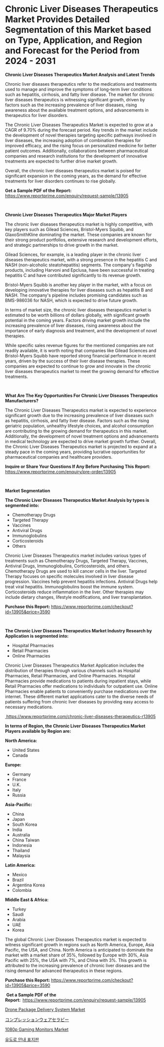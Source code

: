<p><h1>Chronic Liver Diseases Therapeutics Market Provides Detailed Segmentation of this Market based on Type, Application, and Region and Forecast for the Period from 2024 - 2031</h1></p><p><strong>Chronic Liver Diseases Therapeutics Market Analysis and Latest Trends</strong></p>
<p><p>Chronic liver diseases therapeutics refer to the medications and treatments used to manage and improve the symptoms of long-term liver conditions such as hepatitis, cirrhosis, and fatty liver disease. The market for chronic liver diseases therapeutics is witnessing significant growth, driven by factors such as the increasing prevalence of liver diseases, rising awareness about the available treatment options, and advancements in therapeutics for liver disorders.</p><p>The Chronic Liver Diseases Therapeutics Market is expected to grow at a CAGR of 9.70% during the forecast period. Key trends in the market include the development of novel therapies targeting specific pathways involved in liver diseases, the increasing adoption of combination therapies for improved efficacy, and the rising focus on personalized medicine for better patient outcomes. Additionally, collaborations between pharmaceutical companies and research institutions for the development of innovative treatments are expected to further drive market growth.</p><p>Overall, the chronic liver diseases therapeutics market is poised for significant expansion in the coming years, as the demand for effective treatments for liver disorders continues to rise globally.</p></p>
<p><strong>Get a Sample PDF of the Report:&nbsp;</strong> <a href="https://www.reportprime.com/enquiry/request-sample/13905">https://www.reportprime.com/enquiry/request-sample/13905</a></p>
<p>&nbsp;</p>
<p><strong>Chronic Liver Diseases Therapeutics Major Market Players</strong></p>
<p><p>The chronic liver diseases therapeutics market is highly competitive, with key players such as Gilead Sciences, Bristol-Myers Squibb, and GlaxoSmithKline dominating the market. These companies are known for their strong product portfolios, extensive research and development efforts, and strategic partnerships to drive growth in the market.</p><p>Gilead Sciences, for example, is a leading player in the chronic liver diseases therapeutics market, with a strong presence in the hepatitis C and NASH (non-alcoholic steatohepatitis) segments. The company's flagship products, including Harvoni and Epclusa, have been successful in treating hepatitis C and have contributed significantly to its revenue growth.</p><p>Bristol-Myers Squibb is another key player in the market, with a focus on developing innovative therapies for liver diseases such as hepatitis B and NASH. The company's pipeline includes promising candidates such as BMS-986036 for NASH, which is expected to drive future growth.</p><p>In terms of market size, the chronic liver diseases therapeutics market is estimated to be worth billions of dollars globally, with significant growth potential in the coming years. Factors driving market growth include the increasing prevalence of liver diseases, rising awareness about the importance of early diagnosis and treatment, and the development of novel therapies.</p><p>While specific sales revenue figures for the mentioned companies are not readily available, it is worth noting that companies like Gilead Sciences and Bristol-Myers Squibb have reported strong financial performance in recent years, driven by the success of their liver disease therapies. These companies are expected to continue to grow and innovate in the chronic liver diseases therapeutics market to meet the growing demand for effective treatments.</p></p>
<p>&nbsp;</p>
<p><strong>What Are The Key Opportunities For Chronic Liver Diseases Therapeutics Manufacturers?</strong></p>
<p><p>The Chronic Liver Diseases Therapeutics market is expected to experience significant growth due to the increasing prevalence of liver diseases such as hepatitis, cirrhosis, and fatty liver disease. Factors such as the rising geriatric population, unhealthy lifestyle choices, and alcohol consumption are contributing to the growing demand for therapeutics in this market. Additionally, the development of novel treatment options and advancements in medical technology are expected to drive market growth further. Overall, the Chronic Liver Diseases Therapeutics market is projected to expand at a steady pace in the coming years, providing lucrative opportunities for pharmaceutical companies and healthcare providers.</p></p>
<p><strong>Inquire or Share Your Questions If Any Before Purchasing This Report:</strong> <a href="https://www.reportprime.com/enquiry/pre-order/13905">https://www.reportprime.com/enquiry/pre-order/13905</a></p>
<p>&nbsp;</p>
<p><strong>Market Segmentation</strong></p>
<p><strong>The Chronic Liver Diseases Therapeutics Market Analysis by types is segmented into:</strong></p>
<p><ul><li>Chemotherapy Drugs</li><li>Targeted Therapy</li><li>Vaccines</li><li>Antiviral Drugs</li><li>Immunoglobulins</li><li>Corticosteroids</li><li>Others</li></ul></p>
<p><p>Chronic Liver Diseases Therapeutics market includes various types of treatments such as Chemotherapy Drugs, Targeted Therapy, Vaccines, Antiviral Drugs, Immunoglobulins, Corticosteroids, and others. Chemotherapy Drugs are used to kill cancer cells in the liver. Targeted Therapy focuses on specific molecules involved in liver disease progression. Vaccines help prevent hepatitis infections. Antiviral Drugs help treat viral hepatitis. Immunoglobulins boost the immune system. Corticosteroids reduce inflammation in the liver. Other therapies may include dietary changes, lifestyle modifications, and liver transplantation.</p></p>
<p><strong>Purchase this Report:&nbsp;</strong><a href="https://www.reportprime.com/checkout?id=13905&price=3590">https://www.reportprime.com/checkout?id=13905&price=3590</a></p>
<p>&nbsp;</p>
<p><strong>The Chronic Liver Diseases Therapeutics Market Industry Research by Application is segmented into:</strong></p>
<p><ul><li>Hospital Pharmacies</li><li>Retail Pharmacies</li><li>Online Pharmacies</li></ul></p>
<p><p>Chronic Liver Diseases Therapeutics Market Application includes the distribution of therapies through various channels such as Hospital Pharmacies, Retail Pharmacies, and Online Pharmacies. Hospital Pharmacies provide medications to patients during inpatient stays, while Retail Pharmacies offer medications to individuals for outpatient use. Online Pharmacies enable patients to conveniently purchase medications over the internet. These different market applications cater to the diverse needs of patients suffering from chronic liver diseases by providing easy access to necessary medications.</p></p>
<p><a href="https://www.reportprime.com/chronic-liver-diseases-therapeutics-r13905">&nbsp;https://www.reportprime.com/chronic-liver-diseases-therapeutics-r13905</a></p>
<p><strong>In terms of Region, the Chronic Liver Diseases Therapeutics Market Players available by Region are:</strong></p>
<p>
    <p> <strong> North America: </strong>
        <ul>
            <li>United States</li>
            <li>Canada</li>
        </ul>
        </p> 
    <p> <strong> Europe: </strong>
        <ul>
            <li>Germany</li>
            <li>France</li>
            <li>U.K.</li>
            <li>Italy</li>
            <li>Russia</li>
        </ul>
        </p> 
    <p> <strong> Asia-Pacific: </strong>
        <ul>
            <li>China</li>
            <li>Japan</li>
            <li>South Korea</li>
            <li>India</li>
            <li>Australia</li>
            <li>China Taiwan</li>
            <li>Indonesia</li>
            <li>Thailand</li>
            <li>Malaysia</li>
        </ul>
        </p> 
    <p> <strong> Latin America: </strong>
        <ul>
            <li>Mexico</li>
            <li>Brazil</li>
            <li>Argentina Korea</li>
            <li>Colombia</li>
        </ul>
        </p> 
    <p> <strong> Middle East & Africa: </strong>
        <ul>
            <li>Turkey</li>
            <li>Saudi</li>
            <li>Arabia</li>
            <li>UAE</li>
            <li>Korea</li>
        </ul>
    </p>
    </p>
<p><p>The global Chronic Liver Diseases Therapeutics market is expected to witness significant growth in regions such as North America, Europe, Asia Pacific, the USA, and China. North America is anticipated to dominate the market with a market share of 35%, followed by Europe with 30%, Asia Pacific with 25%, the USA with 7%, and China with 3%. This growth is attributed to the increasing prevalence of chronic liver diseases and the rising demand for advanced therapeutics in these regions.</p></p>
<p><strong>Purchase this Report: </strong><a href="https://www.reportprime.com/checkout?id=13905&price=3590">https://www.reportprime.com/checkout?id=13905&price=3590</a></p>
<p>&nbsp;<strong>Get a Sample PDF of the Report:&nbsp;&nbsp;</strong><a href="https://www.reportprime.com/enquiry/request-sample/13905">https://www.reportprime.com/enquiry/request-sample/13905</a></p>
<p><strong></strong></p>
<p><p><a href="https://github.com/RoccoManning/Market-Research-Report-List-5/blob/main/drone-package-delivery-system-market.md">Drone Package Delivery System Market</a></p><p><a href="https://github.com/oqxogxyvqe90775/Market-Research-Report-List-2/blob/main/663489780634.md">コンプレッションウェアセラピー</a></p><p><a href="https://issuu.com/reportprime-2/docs/1080p-gaming-monitors-market-size-2030.pptx">1080p Gaming Monitors Market</a></p><p><a href="https://github.com/lzrvbyqzftro57/Market-Research-Report-List-2/blob/main/459879575065.md">유도로 안내 표지판</a></p></p>